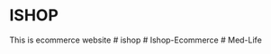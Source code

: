 # ISHOP
This is ecommerce website 
#   i s h o p  
 #   I s h o p - E c o m m e r c e  
 #   M e d - L i f e  
 